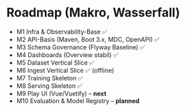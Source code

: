 # Roadmap (Makro, Wasserfall)

- M1 Infra & Observability-Base ✅
- M2 API-Basis (Maven, Boot 3.x, MDC, OpenAPI) ✅
- M3 Schema Governance (Flyway Baseline) ✅
- M4 Dashboards (Overview stabil) ✅
- M5 Dataset Vertical Slice ✅
- M6 Ingest Vertical Slice ✅ (offline)
- M7 Training Skeleton ✅
- M8 Serving Skeleton ✅
- M9 Play UI (Vue/Vuetify) – **next**
- M10 Evaluation & Model Registry – **planned**
